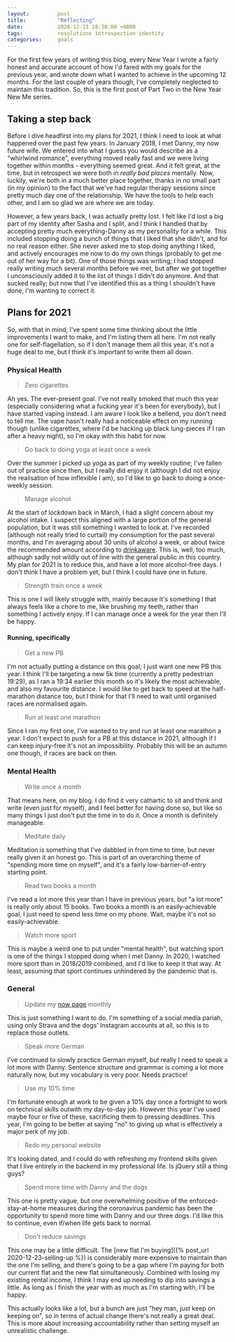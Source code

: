 ```yaml
---
layout:         post
title:          "Reflecting"
date:           2020-12-31 18:30:00 +0000
tags:           resolutions introspection identity
categories:     goals
---
```


For the first few years of writing this blog, every New Year I wrote a fairly honest and accurate account of how I'd fared with my goals for the previous year, and wrote down what I wanted to achieve in the upcoming 12 months. For the last couple of years though, I've completely neglected to maintain this tradition. So, this is the first post of Part Two in the New Year New Me series.

<!-- Read More -->

## Taking a step back

Before I dive headfirst into my plans for 2021, I think I need to look at what happened over the past few years. In January 2018, I met Danny, my now future wife. We entered into what I guess you would describe as a "whirlwind romance", everything moved really fast and we were living together within months - everything seemed great. And it felt great, at the time, but in retrospect we were both in _really bad places_ mentally. Now, luckily, we're both in a much better place together, thanks in no small part (in my opinion) to the fact that we've had regular therapy sessions since pretty much day one of the relationship. We have the tools to help each other, and I am so glad we are where we are today.

However, a few years back, I was actually pretty lost. I felt like I'd lost a big part of my identity after Sasha and I split, and I think I handled that by accepting pretty much everything-Danny as my personality for a while. This included stopping doing a bunch of things that I liked that she didn't, and for no real reason either. She never asked me to stop doing anything I liked, and actively encourages me now to do my own things (probably to get me out of her way for a bit). One of those things was writing; I had stopped really writing much several months before we met, but after we got together I unconsciously added it to the list of things I didn't do anymore. And that sucked really; but now that I've identified this as a thing I shouldn't have done, I'm wanting to correct it.

## Plans for 2021

So, with that in mind, I've spent some time thinking about the little improvements I want to make, and I'm listing them all here. I'm not really one for self-flagellation, so if I don't manage them all this year, it's not a huge deal to me, but I think it's important to write them all down.

### Physical Health

> Zero cigarettes

Ah yes. The ever-present goal. I've not really smoked that much this year (especially considering what a fucking year it's been for everybody), but I have started vaping instead. I am aware I look like a bellend, you don't need to tell me. The vape hasn't really had a noticeable effect on my running though (unlike cigarettes, where I'd be hacking up black lung-pieces if I ran after a heavy night), so I'm okay with this habit for now.

> Go back to doing yoga at least once a week

Over the summer I picked up yoga as part of my weekly routine; I've fallen out of practice since then, but I really did enjoy it (although I did not enjoy the realisation of how inflexible I am), so I'd like to go back to doing a once-weekly session.

> Manage alcohol

At the start of lockdown back in March, I had a slight concern about my alcohol intake. I suspect this aligned with a large portion of the general population, but it was still something I wanted to look at. I've recorded (although not really tried to curtail) my consumption for the past several months, and I'm averaging about 30 units of alcohol a week, or about twice the recommended amount according to [drinkaware](https://www.drinkaware.co.uk/facts/alcoholic-drinks-and-units/latest-uk-alcohol-unit-guidance). This is, well, too much, although sadly not wildly out of line with the general public in this country. My plan for 2021 is to reduce this, and have a lot more alcohol-free days. I don't think I have a problem yet, but I think I could have one in future.

> Strength train once a week

This is one I will likely struggle with, mainly because it's something I that always feels like a chore to me, like brushing my teeth, rather than something I actively enjoy. If I can manage once a week for the year then I'll be happy.

#### Running, specifically

> Get a new PB

I'm not actually putting a distance on this goal; I just want one new PB this year. I think I'll be targeting a new 5k time (currently a pretty pedestrian 19:29), as I ran a 19:34 earlier this month so it's likely the most achievable, and also my favourite distance. I would like to get back to speed at the half-marathon distance too, but I think for that I'll need to wait until organised races are normalised again.

> Run at least one marathon

Since I ran my first one, I've wanted to try and run at least one marathon a year. I don't expect to push for a PB at this distance in 2021, although if I can keep injury-free it's not an impossibility. Probably this will be an autumn one though, if races are back on then.

### Mental Health

> Write once a month

That means here, on my blog. I do find it very cathartic to sit and think and write (even just for myself), and I feel better for having done so, but like so many things I just don't put the time in to do it. Once a month is definitely manageable.

> Meditate daily

Meditation is something that I've dabbled in from time to time, but never really given it an honest go. This is part of an overarching theme of "spending more time on myself", and it's a fairly low-barrier-of-entry starting point.

> Read two books a month

I've read a lot more this year than I have in previous years, but "a lot more" is really only about 15 books. Two books a month is an easily-achievable goal, I just need to spend less time on my phone. Wait, maybe it's not so easily-achievable.

> Watch more sport

This is maybe a weird one to put under "mental health", but watching sport is one of the things I stopped doing when I met Danny. In 2020, I watched more sport than in 2018/2019 combined, and I'd like to keep it that way. At least, assuming that sport continues unhindered by the pandemic that is.

### General

> Update my [now page](https://now.camerondoyle.co.uk/) monthly

This is just something I want to do. I'm something of a social media pariah, using only Strava and the dogs' Instagram accounts at all, so this is to replace those outlets.

> Speak more German

I've continued to slowly practice German myself, but really I need to speak a lot more with Danny. Sentence structure and grammar is coming a lot more naturally now, but my vocabulary is very poor. Needs practice!

> Use my 10% time

I'm fortunate enough at work to be given a 10% day once a fortnight to work on technical skills outwith my day-to-day job. However this year I've used maybe four or five of these, sacrificing them to pressing deadlines. This year, I'm going to be better at saying "no" to giving up what is effectively a major perk of my job.

> Redo my personal website

It's looking dated, and I could do with refreshing my frontend skills given that I live entirely in the backend in my professional life. Is jQuery still a thing guys?

> Spend more time with Danny and the dogs

This one is pretty vague, but one overwhelming positive of the enforced-stay-at-home measures during the coronavirus pandemic has been the opportunity to spend more time with Danny and our three dogs. I'd like this to continue, even if/when life gets back to normal.

> Don't reduce savings

This one may be a little difficult. The [new flat I'm buying]({% post_url 2020-12-23-selling-up %}) is considerably more expensive to maintain than the one I'm selling, and there's going to be a gap where I'm paying for both our current flat and the new flat simultaneously. Combined with losing my existing rental income, I think I may end up needing to dip into savings a little. As long as I finish the year with as much as I'm starting with, I'll be happy.

This actually looks like a lot, but a bunch are just "hey man, just keep on keeping on", so in terms of actual change there's not really a great deal. This is more about increasing accountability rather than setting myself an unrealistic challenge.
